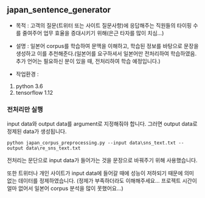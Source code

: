 ## japan_sentence_generator

- 목적 : 고객의 질문(트위터 또는 사이트 질문사항)에 응답해주는 직원들의 타이핑 수를 줄여주어 업무 효율을 증대시키기 위해(은근 타자를 많이 치심...)

- 설명 : 일본어 corpus를 학습하여 문맥을 이해하고, 학습된 정보를 바탕으로 문장을 생성하고 이를 추천해준다.(일본어를 요구하셔서 일본어만 전처리하여 학습하였음. 추가 언어는 필요하신 분이 있을 때, 전처리하여 학습 예정입니다.)

- 작업환경 : 
1. python 3.6
2. tensorflow 1.12

### 전처리만 실행
input data와 output data를 argument로 지정해줘야 합니다.
그러면 output data로 정제된 data가 생성됩니다.

```
python japan_corpus_preprocessing.py --input data\sns_text.txt --output data\re_sns_text.txt
```
전처리는 문단으로 input data가 들어가는 것을 문장으로 바꿔주기 위해 사용했습니다.

또한 트위터나 개인 사이트가 input data에 들어갈 때에 성능이 저하되기 때문에 의미없는 데이터를 정제하였습니다.
(정제가 부족하더라도 이해해주세요... 프로젝트 시간이 얼마 없어서 일본어 corpus 분석을 많이 못했어요...)

